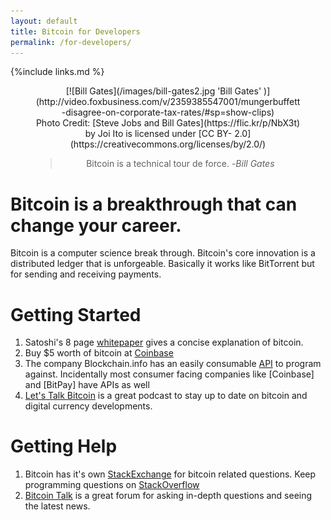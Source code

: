```yaml
---
layout: default
title: Bitcoin for Developers
permalink: /for-developers/
---
```


{%include links.md %}

<div style="text-align:center" markdown="1">
<figure markdown="1">
[![Bill Gates](/images/bill-gates2.jpg 'Bill Gates' )](http://video.foxbusiness.com/v/2359385547001/mungerbuffett-disagree-on-corporate-tax-rates/#sp=show-clips)

<figcaption markdown="1">
Photo Credit: [Steve Jobs and Bill Gates](https://flic.kr/p/NbX3t) by Joi Ito is licensed under [CC BY- 2.0](https://creativecommons.org/licenses/by/2.0/)
</figcaption>

>Bitcoin is a technical tour de force. -*Bill Gates*

</figure>
</div>

# Bitcoin is a breakthrough that can change your **career**.


Bitcoin is a computer science break through. Bitcoin's core innovation is a distributed ledger that is unforgeable. Basically it works like BitTorrent but for sending and receiving payments.

# Getting Started
    
1. Satoshi's 8 page [whitepaper](https://bitcoin.org/bitcoin.pdf) gives a concise explanation of bitcoin.
2. Buy $5 worth of bitcoin at [Coinbase](/for-individuals/buy/)
3. The company Blockchain.info has an easily consumable [API](https://blockchain.info/api) to program against. Incidentally most consumer facing companies like [Coinbase] and [BitPay] have APIs as well
4. [Let's Talk Bitcoin](http://letstalkbitcoin.com/) is a great podcast to stay up to date on bitcoin and digital currency developments.

# Getting Help

1. Bitcoin has it's own [StackExchange](http://bitcoin.stackexchange.com/) for bitcoin related questions. Keep programming questions on [StackOverflow](http://stackoverflow.com/)
2. [Bitcoin Talk](https://bitcointalk.org/) is a great forum for asking in-depth questions and seeing the latest news.